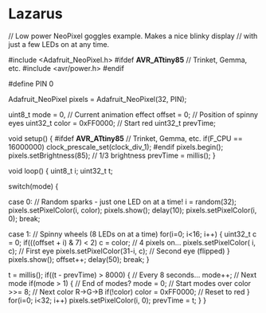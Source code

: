 # Lazarus
// Low power NeoPixel goggles example.  Makes a nice blinky display
// with just a few LEDs on at any time.

#include <Adafruit_NeoPixel.h>
#ifdef __AVR_ATtiny85__ // Trinket, Gemma, etc.
 #include <avr/power.h>
#endif

#define PIN 0

Adafruit_NeoPixel pixels = Adafruit_NeoPixel(32, PIN);

uint8_t  mode   = 0, // Current animation effect
         offset = 0; // Position of spinny eyes
uint32_t color  = 0xFF0000; // Start red
uint32_t prevTime;

void setup() {
#ifdef __AVR_ATtiny85__ // Trinket, Gemma, etc.
  if(F_CPU == 16000000) clock_prescale_set(clock_div_1);
#endif
  pixels.begin();
  pixels.setBrightness(85); // 1/3 brightness
  prevTime = millis();
}

void loop() {
  uint8_t  i;
  uint32_t t;

  switch(mode) {

   case 0: // Random sparks - just one LED on at a time!
    i = random(32);
    pixels.setPixelColor(i, color);
    pixels.show();
    delay(10);
    pixels.setPixelColor(i, 0);
    break;
 
   case 1: // Spinny wheels (8 LEDs on at a time)
    for(i=0; i<16; i++) {
      uint32_t c = 0;
      if(((offset + i) & 7) < 2) c = color; // 4 pixels on...
      pixels.setPixelColor(   i, c); // First eye
      pixels.setPixelColor(31-i, c); // Second eye (flipped)
    }
    pixels.show();
    offset++;
    delay(50);
    break;
  }

  t = millis();
  if((t - prevTime) > 8000) {      // Every 8 seconds...
    mode++;                        // Next mode
    if(mode > 1) {                 // End of modes?
      mode = 0;                    // Start modes over
      color >>= 8;                 // Next color R->G->B
      if(!color) color = 0xFF0000; // Reset to red
    }
    for(i=0; i<32; i++) pixels.setPixelColor(i, 0);
    prevTime = t;
  }
}
